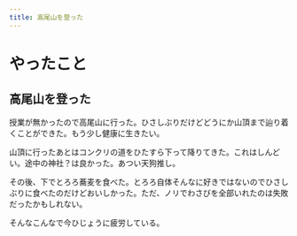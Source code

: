 ```yaml
---
title: 高尾山を登った
---
```


# やったこと

## 高尾山を登った

授業が無かったので高尾山に行った。ひさしぶりだけどどうにか山頂まで辿り着くことができた。もう少し健康に生きたい。

山頂に行ったあとはコンクリの道をひたすら下って降りてきた。これはしんどい。途中の神社？は良かった。あつい天狗推し。

その後、下でとろろ蕎麦を食べた。とろろ自体そんなに好きではないのでひさしぶりに食べたのだけどおいしかった。ただ、ノリでわさびを全部いれたのは失敗だったかもしれない。

そんなこんなで今ひじょうに疲労している。
